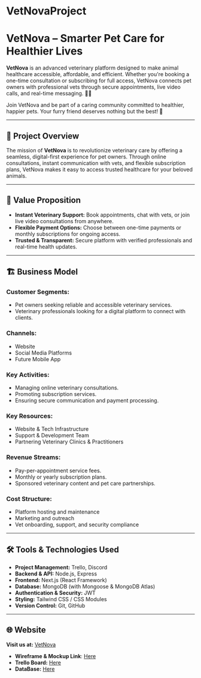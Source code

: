 # VetNovaProject

# VetNova – Smarter Pet Care for Healthier Lives

**VetNova** is an advanced veterinary platform designed to make animal healthcare accessible, affordable, and efficient. Whether you're booking a one-time consultation or subscribing for full access, VetNova connects pet owners with professional vets through secure appointments, live video calls, and real-time messaging. 🐾💬

Join VetNova and be part of a caring community committed to healthier, happier pets. Your furry friend deserves nothing but the best! 💚

---

## 🎯 Project Overview

The mission of **VetNova** is to revolutionize veterinary care by offering a seamless, digital-first experience for pet owners. Through online consultations, instant communication with vets, and flexible subscription plans, VetNova makes it easy to access trusted healthcare for your beloved animals.

---

## 🚀 Value Proposition

- **Instant Veterinary Support:** Book appointments, chat with vets, or join live video consultations from anywhere.  
- **Flexible Payment Options:** Choose between one-time payments or monthly subscriptions for ongoing access.  
- **Trusted & Transparent:** Secure platform with verified professionals and real-time health updates.

---

## 🏗 Business Model

### Customer Segments:
- Pet owners seeking reliable and accessible veterinary services.  
- Veterinary professionals looking for a digital platform to connect with clients.

### Channels:
- Website  
- Social Media Platforms  
- Future Mobile App

### Key Activities:
- Managing online veterinary consultations.  
- Promoting subscription services.  
- Ensuring secure communication and payment processing.

### Key Resources:
- Website & Tech Infrastructure  
- Support & Development Team  
- Partnering Veterinary Clinics & Practitioners

### Revenue Streams:
- Pay-per-appointment service fees.  
- Monthly or yearly subscription plans.  
- Sponsored veterinary content and pet care partnerships.

### Cost Structure:
- Platform hosting and maintenance  
- Marketing and outreach  
- Vet onboarding, support, and security compliance

---

## 🛠 Tools & Technologies Used

- **Project Management:** Trello, Discord  
- **Backend & API:** Node.js, Express  
- **Frontend:** Next.js (React Framework)  
- **Database:** MongoDB (with Mongoose & MongoDB Atlas)  
- **Authentication & Security:** JWT
- **Styling:** Tailwind CSS / CSS Modules  
- **Version Control:** Git, GitHub

---

## 🌐 Website

**Visit us at:** [VetNova]()  
- **Wireframe & Mockup Link**: [Here](https://www.figma.com/design/NhSNJTS3HaH2DjF6sZY6N0/Untitled?node-id=0-1&p=f&t=CBK4Vf4ooLiil6XK-0)  
- **Trello Board:** [Here](https://trello.com/b/3vVFiqOl/hospital-project)
- **DataBase:** [Here]([https://trello.com/b/3vVFiqOl/hospital-project](https://cloud.mongodb.com/v2/67f2c419d025250de41ef649#/clusters))
